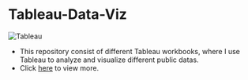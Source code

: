 # Tableau-Data-Viz

![Tableau]("Images/Sales.png")

- This repository consist of different Tableau workbooks, where I use Tableau to analyze and visualize  different public datas. 
- Click [here](https://public.tableau.com/app/profile/teetee.amuwo) to view more. 
